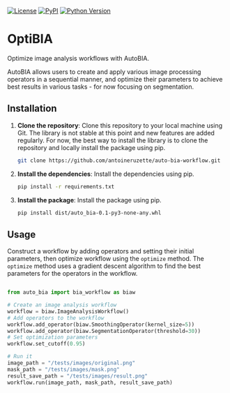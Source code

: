[![License](https://img.shields.io/pypi/l/microsim.svg?color=green)](https://github.com/antoineruzette/auto-bia-workflow/blob/main/LICENSE)
[![PyPI](https://img.shields.io/pypi/v/auto-bia-workflow.svg?color=green)](https://pypi.org/project/auto-bia-workflow/)
[![Python Version](https://img.shields.io/pypi/pyversions/auto-bia-workflow.svg?color=green)](https://python.org)

# OptiBIA

Optimize image analysis workflows with AutoBIA.

AutoBIA allows users to create and apply various image processing operators in a sequential manner, and optimize their parameters to achieve best results in various tasks - for now focusing on segmentation. 

## Installation

1. **Clone the repository**: Clone this repository to your local machine using Git.
The library is not stable at this point and new features are added regularly. For now, the best way to install the library is to clone the repository and locally install the package using pip.

    ```bash
    git clone https://github.com/antoineruzette/auto-bia-workflow.git
    ```
2. **Install the dependencies**: Install the dependencies using pip.

    ```bash
    pip install -r requirements.txt
    ```
3. **Install the package**: Install the package using pip.

    ```bash
    pip install dist/auto_bia-0.1-py3-none-any.whl
    ```

## Usage
Construct a workflow by adding operators and setting their initial parameters, then optimize workflow using the `optimize` method. The `optimize` method uses a gradient descent algorithm to find the best parameters for the operators in the workflow.

```python

from auto_bia import bia_workflow as biaw

# Create an image analysis workflow
workflow = biaw.ImageAnalysisWorkflow()
# Add operators to the workflow
workflow.add_operator(biaw.SmoothingOperator(kernel_size=5))
workflow.add_operator(biaw.SegmentationOperator(threshold=30))
# Set optimization parameters
workflow.set_cutoff(0.95)

# Run it
image_path = "/tests/images/original.png"
mask_path = "/tests/images/mask.png"
result_save_path = "/tests/images/result.png"
workflow.run(image_path, mask_path, result_save_path)
```
